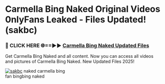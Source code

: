 # Carmella Bing Naked Original Videos 0nlyFans Leaked - Files Updated! (sakbc)

<h3>🔴 CLICK HERE 🌐==►► <a href="https://tinyurl.com/up5wt9bj" rel="nofollow">Carmella Bing Naked Updated Files</a></h3>

Get Carmella Bing Naked and all content. Now you can access all videos and pictures of Carmella Bing Naked. New Updated Files 2025!

[![sakbc](https://i.imgur.com/ABiUzMV.gif)](https://tinyurl.com/up5wt9bj)
naked carmella bing<br>
fan bingbing naked
